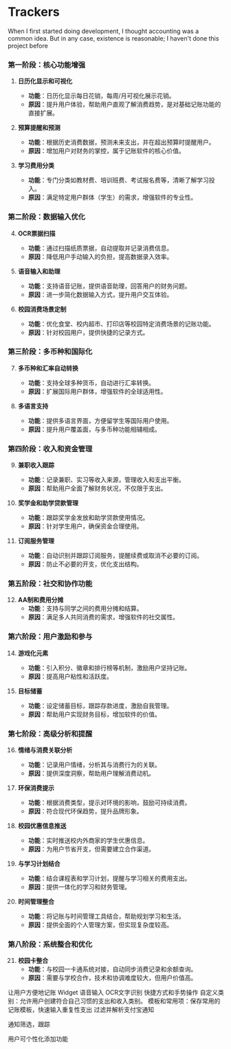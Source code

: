 # Trackers


When I first started doing development, I thought accounting was a common idea. But in any case, existence is reasonable; I haven't done this project before



### **第一阶段：核心功能增强**

1. **日历化显示和可视化**
   - **功能**：日历化显示每日花销，每周/月可视化展示花销。
   - **原因**：提升用户体验，帮助用户直观了解消费趋势，是对基础记账功能的直接扩展。

2. **预算提醒和预测**
   - **功能**：根据历史消费数据，预测未来支出，并在超出预算时提醒用户。
   - **原因**：增加用户对财务的掌控，属于记账软件的核心价值。

3. **学习费用分类**
   - **功能**：专门分类如教材费、培训班费、考试报名费等，清晰了解学习投入。
   - **原因**：满足特定用户群体（学生）的需求，增强软件的专业性。

### **第二阶段：数据输入优化**

4. **OCR票据扫描**
   - **功能**：通过扫描纸质票据，自动提取并记录消费信息。
   - **原因**：降低用户手动输入的负担，提高数据录入效率。

5. **语音输入和助理**
   - **功能**：支持语音记账，提供语音助理，回答用户的财务问题。
   - **原因**：进一步简化数据输入方式，提升用户交互体验。

6. **校园消费场景定制**
   - **功能**：优化食堂、校内超市、打印店等校园特定消费场景的记账功能。
   - **原因**：针对校园用户，提供快捷的记录方式。

### **第三阶段：多币种和国际化**

7. **多币种和汇率自动转换**
   - **功能**：支持全球多种货币，自动进行汇率转换。
   - **原因**：扩展国际用户群体，增强软件的全球适用性。

8. **多语言支持**
   - **功能**：提供多语言界面，方便留学生等国际用户使用。
   - **原因**：提升用户覆盖面，与多币种功能相辅相成。

### **第四阶段：收入和资金管理**

9. **兼职收入跟踪**
   - **功能**：记录兼职、实习等收入来源，管理收入和支出平衡。
   - **原因**：帮助用户全面了解财务状况，不仅限于支出。

10. **奖学金和助学贷款管理**
    - **功能**：跟踪奖学金发放和助学贷款使用情况。
    - **原因**：针对学生用户，确保资金合理使用。

11. **订阅服务管理**
    - **功能**：自动识别并跟踪订阅服务，提醒续费或取消不必要的订阅。
    - **原因**：防止不必要的开支，优化支出结构。

### **第五阶段：社交和协作功能**

12. **AA制和费用分摊**
    - **功能**：支持与同学之间的费用分摊和结算。
    - **原因**：满足多人共同消费的需求，增强软件的社交属性。


### **第六阶段：用户激励和参与**

14. **游戏化元素**
    - **功能**：引入积分、徽章和排行榜等机制，激励用户坚持记账。
    - **原因**：提高用户粘性和活跃度。

15. **目标储蓄**
    - **功能**：设定储蓄目标，跟踪存款进度，激励自我管理。
    - **原因**：帮助用户实现财务目标，增加软件的价值。

### **第七阶段：高级分析和提醒**

16. **情绪与消费关联分析**
    - **功能**：记录用户情绪，分析其与消费行为的关联。
    - **原因**：提供深度洞察，帮助用户理解消费动机。

17. **环保消费提示**
    - **功能**：根据消费类型，提示对环境的影响，鼓励可持续消费。
    - **原因**：符合现代环保趋势，提升品牌形象。

18. **校园优惠信息推送**
    - **功能**：实时推送校内外商家的学生优惠信息。
    - **原因**：为用户节省开支，但需要建立合作渠道。

19. **与学习计划结合**
    - **功能**：结合课程表和学习计划，提醒与学习相关的费用支出。
    - **原因**：提供一体化的学习和财务管理。

20. **时间管理整合**
    - **功能**：将记账与时间管理工具结合，帮助规划学习和生活。
    - **原因**：提供全面的个人管理方案，但实现复杂度较高。

### **第八阶段：系统整合和优化**

21. **校园卡整合**
    - **功能**：与校园一卡通系统对接，自动同步消费记录和余额查询。
    - **原因**：需要与学校合作，技术和协调难度较大，但用户价值高。
   

让用户方便地记账
Widget
语音输入
OCR文字识别
快捷方式和手势操作
自定义类别：允许用户创建符合自己习惯的支出和收入类别。
模板和常用项：保存常用的记账模板，快速输入重复性支出
过滤并解析支付宝通知

通知筛选，跟踪

用户可个性化添加功能



